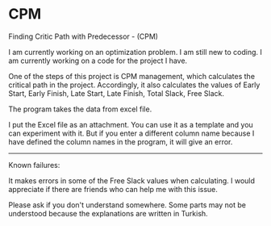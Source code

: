 # CPM
Finding Critic Path with Predecessor - (CPM)

I am currently working on an optimization problem. I am still new to coding. I am currently working on a code for the project I have.

One of the steps of this project is CPM management, which calculates the critical path in the project. Accordingly, it also calculates the values of Early Start, Early Finish, Late Start, Late Finish, Total Slack, Free Slack.

The program takes the data from excel file. 

I put the Excel file as an attachment. You can use it as a template and you can experiment with it. But if you enter a different column name because I have defined the column names in the program, it will give an error. 



--------------

Known failures:

It makes errors in some of the Free Slack values when calculating. I would appreciate if there are friends who can help me with this issue.

Please ask if you don't understand somewhere. Some parts may not be understood because the explanations are written in Turkish.
